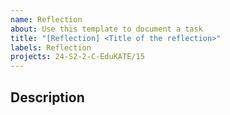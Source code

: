 ```yaml
---
name: Reflection
about: Use this template to document a task
title: "[Reflection] <Title of the reflection>"
labels: Reflection
projects: 24-S2-2-C-EduKATE/15
---
```

## Description